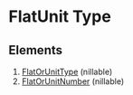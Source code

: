 # FlatUnit Type

## Elements

1. [FlatOrUnitType](../Enumerations/AustralianFlatOrUnitType.md) (nillable)
2. [FlatOrUnitNumber](AustralianFlatOrUnitNumber.md) (nillable)